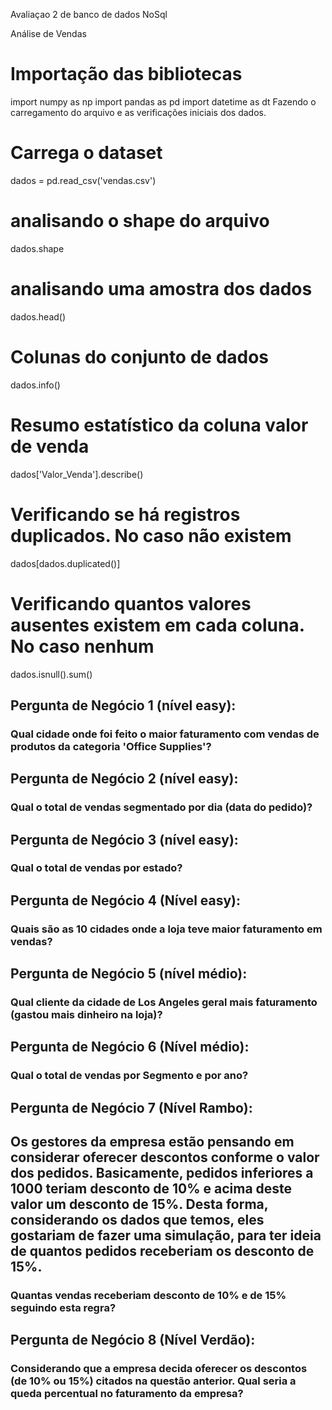 Avaliaçao 2 de banco de dados NoSql

Análise de Vendas
# Importação das bibliotecas
import numpy as np
import pandas as pd
import datetime as dt
Fazendo o carregamento do arquivo e as verificações iniciais dos dados.
# Carrega o dataset
dados = pd.read_csv('vendas.csv')
# analisando o shape do arquivo
dados.shape
# analisando uma amostra dos dados
dados.head()
# Colunas do conjunto de dados
dados.info()
# Resumo estatístico da coluna valor de venda
dados['Valor_Venda'].describe()
# Verificando se há registros duplicados. No caso não existem
dados[dados.duplicated()]
# Verificando quantos valores ausentes existem em cada coluna. No caso nenhum
dados.isnull().sum()
## Pergunta de Negócio 1 (nível easy):

### Qual cidade onde foi feito o maior faturamento com vendas de produtos da categoria 'Office Supplies'?

## Pergunta de Negócio 2 (nível easy):

### Qual o total de vendas segmentado por dia (data do pedido)?


## Pergunta de Negócio 3 (nível easy):

### Qual o total de vendas por estado?

## Pergunta de Negócio 4 (Nível easy):

### Quais são as 10 cidades onde a loja teve maior faturamento em vendas?

## Pergunta de Negócio 5 (nível médio):

### Qual cliente da cidade de Los Angeles geral mais faturamento (gastou mais dinheiro na loja)?

## Pergunta de Negócio 6 (Nível médio):

### Qual o total de vendas por Segmento e por ano?

## Pergunta de Negócio 7 (Nível Rambo):

## Os gestores da empresa estão pensando em considerar oferecer descontos conforme o valor dos pedidos. Basicamente, pedidos inferiores a 1000 teriam desconto de 10% e acima deste valor um desconto de 15%. Desta forma, considerando os dados que temos, eles gostariam de fazer uma simulação, para ter ideia de quantos pedidos receberiam os desconto de 15%.

### Quantas vendas receberiam desconto de 10% e de 15% seguindo esta regra?

## Pergunta de Negócio 8 (Nível Verdão):
### Considerando que a empresa decida oferecer os descontos (de 10% ou 15%) citados na questão anterior. Qual seria a queda percentual no faturamento da empresa?


